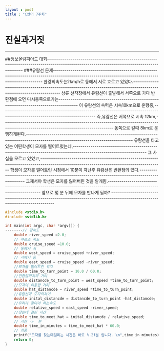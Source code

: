 ```yaml
---
layout : post
title : "C언어 7주차"
---
```

# 진실과거짓
--------------------------------------------------------------------------------------------------------------------------------------------------------------------------------------------------------------------------------------------------------------------------------------------------------------------------------------- 
##정보올림피아드 대회-----------------------------------------------------------------------------------------------------------------------------------------------
###유람선 문제------------------------------------------------------------------------------------------------------------------------------------------------------
한강의속도는2km/h로 동에서 서로 흐르고 있었다.-----------------------------------------------------------------------------------------------------------------------
상류 선착장에서 유람선이 출발해서 서쪽으로 가다 반환점에 오면 다시동쪽으로가는----------------------------------------------------------------------------------------
이 유람선의 속력은 시속10km으로 운행중,------------------------------------------------------------------------------------------------------------------------------
즉,유람선은 서쪽으로 시속 12km,--------------------------------------------------------------------------------------------------------------------------------------
동쪽으로 갈때 8km로 운행하게된다.------------------------------------------------------------------------------------------------------------------------------------
유람선을 타고 있는 어떤학생이 모자를 떨어트렸는데,-------------------------------------------------------------------------------------------------------------------
그 사실을 모르고 있었고,--------------------------------------------------------------------------------------------------------------------------------------------
학생이 모자를 떨어트린 시점에서 10분이 지난후 유람선은 반환점의 있다.-------------------------------------------------------------------------------------------------
그제서야 학생은 모자를 잃어버린 것을 알개됨.-------------------------------------------------------------------------------------------------------------------------
앞으로 몇 분 뒤에 모자를 만나게 될까? -------------------------------------------------------------------------------------------------------------------------------

```c
#include <stdio.h>
#include <stdlib.h>

int main(int argc, char *argv[]) {
--------// 강속도
	double river_speed =2.0;
	// 쿠르즈 속도 
	double cruise_speed =10.0;
	// 동에서 서 
	double west_speed = cruise_speed +river_speed;
	// 서에서 동 
	double east_speed = cruise_speed -river_speed;
	//모자를 떨어트린 위치 
	double time_to_turn_point = 10.0 / 60.0;
	//전환점까지의 거리
	double distancde_to_turn_point = west_speed *time_to_turn_point;
	//모자의 이동한 거리 
	double hat_distancde = river_speed *time_to_turn_point;
	//유람선과 모자의차이  
	double inital_distancde = distancde_to_turn_point -hat_distancde;
	//우리가 찾아야 하는속도 
	double relative_speed = east_speed -river_speed;
	//찾는데 걸린 시간 
	double time_to_meet_hat = inital_distancde / relative_speed;
	// 시간 ->  분 
	double time_in_minutes = time_to_meet_hat * 60.0;
	// 최종 
	printf("모자를 찾는데걸리는 시간은 바로 %.2f분 입니다. \n",time_in_minutes);
	return 0;
}
```
